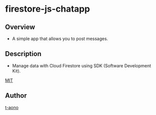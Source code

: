 # firestore-js-chatapp

## Overview

- A simple app that allows you to post messages.

## Description

- Manage data with Cloud Firestore using SDK (Software Development Kit).

<!-- ## Demo -->

<!-- ## VS. -->

<!-- ## Requirement -->

<!-- ## Usage -->

<!-- ## Install -->

<!-- ## Contribution -->

<!-- ## Licence -->

[MIT](https://github.com/tcnksm/tool/blob/master/LICENCE)

## Author

[t-aono](https://github.com/t-aono)

<!-- README.md Sample -->
<!-- https://deeeet.com/writing/2014/07/31/readme/ -->
